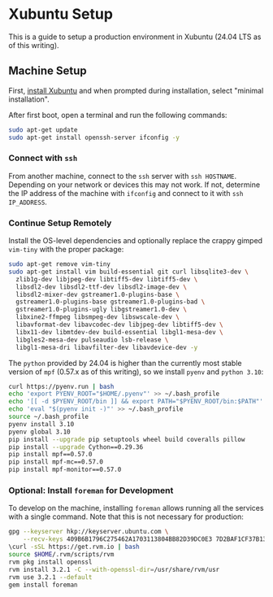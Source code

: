 Xubuntu Setup
=============

This is a guide to setup a production environment in
Xubuntu (24.04 LTS as of this writing).

Machine Setup
-------------

First, [install
Xubuntu](https://mirror.us.leaseweb.net/ubuntu-cdimage/xubuntu/releases/24.04/release/xubuntu-24.04.1-desktop-amd64.iso)
and when prompted during installation, select "minimal installation".

After first boot, open a terminal and run the following commands:

```sh
sudo apt-get update
sudo apt-get install openssh-server ifconfig -y
```

### Connect with `ssh`

From another machine, connect to the `ssh` server with `ssh
HOSTNAME`. Depending on your network or devices this may not work.
If not, determine the IP address of the machine with `ifconfig` and
connect to it with `ssh IP_ADDRESS`.

### Continue Setup Remotely

Install the OS-level dependencies and optionally replace the
crappy gimped `vim-tiny` with the proper package:

```sh
sudo apt-get remove vim-tiny
sudo apt-get install vim build-essential git curl libsqlite3-dev \
  zlib1g-dev libjpeg-dev libtiff5-dev libtiff5-dev \
  libsdl2-dev libsdl2-ttf-dev libsdl2-image-dev \
  libsdl2-mixer-dev gstreamer1.0-plugins-base \
  gstreamer1.0-plugins-base gstreamer1.0-plugins-bad \
  gstreamer1.0-plugins-ugly libgstreamer1.0-dev \
  libxine2-ffmpeg libsmpeg-dev libswscale-dev \
  libavformat-dev libavcodec-dev libjpeg-dev libtiff5-dev \
  libx11-dev libmtdev-dev build-essential libgl1-mesa-dev \
  libgles2-mesa-dev pulseaudio lsb-release \
  libgl1-mesa-dri libavfilter-dev libavdevice-dev -y
```

The `python` provided by 24.04 is higher than the currently most
stable version of `mpf` (0.57.x as of this writing), so we install
`pyenv` and `python 3.10`:

```sh
curl https://pyenv.run | bash
echo 'export PYENV_ROOT="$HOME/.pyenv"' >> ~/.bash_profile
echo '[[ -d $PYENV_ROOT/bin ]] && export PATH="$PYENV_ROOT/bin:$PATH"' >> ~/.bash_profile
echo 'eval "$(pyenv init -)"' >> ~/.bash_profile
source ~/.bash_profile
pyenv install 3.10
pyenv global 3.10
pip install --upgrade pip setuptools wheel build coveralls pillow
pip install --upgrade Cython==0.29.36
pip install mpf==0.57.0
pip install mpf-mc==0.57.0
pip install mpf-monitor==0.57.0
```

### Optional: Install `foreman` for Development

To develop on the machine, installing `foreman` allows running
all the services with a single command. Note that this is not
necessary for production:

```sh
gpg --keyserver hkp://keyserver.ubuntu.com \
    --recv-keys 409B6B1796C275462A1703113804BB82D39DC0E3 7D2BAF1CF37B13E2069D6956105BD0E739499BDB
\curl -sSL https://get.rvm.io | bash
source $HOME/.rvm/scripts/rvm
rvm pkg install openssl
rvm install 3.2.1 -C --with-openssl-dir=/usr/share/rvm/usr
rvm use 3.2.1 --default
gem install foreman
```
